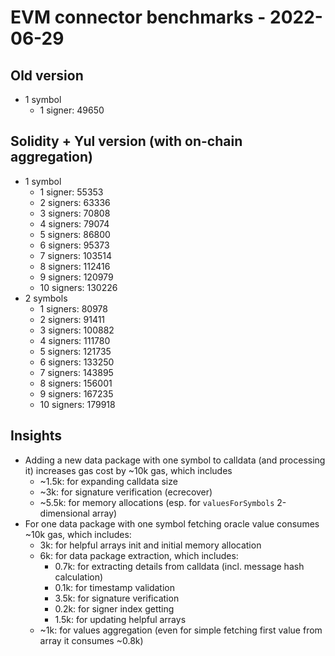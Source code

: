 # EVM connector benchmarks - 2022-06-29

## Old version

- 1 symbol
  - 1 signer: 49650

## Solidity + Yul version (with on-chain aggregation)

- 1 symbol
  - 1 signer: 55353
  - 2 signers: 63336
  - 3 signers: 70808
  - 4 signers: 79074
  - 5 signers: 86800
  - 6 signers: 95373
  - 7 signers: 103514
  - 8 signers: 112416
  - 9 signers: 120979
  - 10 signers: 130226
- 2 symbols
  - 1 signers: 80978
  - 2 signers: 91411
  - 3 signers: 100882
  - 4 signers: 111780
  - 5 signers: 121735
  - 6 signers: 133250
  - 7 signers: 143895
  - 8 signers: 156001
  - 9 signers: 167235
  - 10 signers: 179918

## Insights

- Adding a new data package with one symbol to calldata (and processing it) increases gas cost by ~10k gas, which includes
  - ~1.5k: for expanding calldata size
  - ~3k: for signature verification (ecrecover)
  - ~5.5k: for memory allocations (esp. for `valuesForSymbols` 2-dimensional array)
- For one data package with one symbol fetching oracle value consumes ~10k gas, which includes:
  - 3k: for helpful arrays init and initial memory allocation
  - 6k: for data package extraction, which includes:
    - 0.7k: for extracting details from calldata (incl. message hash calculation)
    - 0.1k: for timestamp validation
    - 3.5k: for signature verification
    - 0.2k: for signer index getting
    - 1.5k: for updating helpful arrays
  - ~1k: for values aggregation (even for simple fetching first value from array it consumes ~0.8k)
